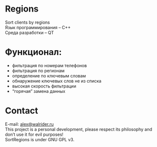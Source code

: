 # Regions
Sort clients by regions<br>
Язык программирования – С++<br>
Среда разработки – QT<br>

# Функционал:

- фильтрация по номерам телефонов<br>
- фильтрация по регионам<br>
- определение по ключевым словам<br>
- обнаружение ключевых слов не из списка<br>
- высокая скорость фильтрации<br>
- “горячая” замена данных<br>

# Contact
E-mail: alex@walrider.ru<br>
This project is a personal development, please respect its philosophy and don’t use it for evil purposes!<br>
SortRegions is under GNU GPL v3.
